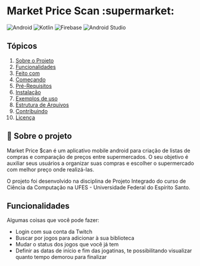 # Market Price Scan :supermarket:

![Android](https://img.shields.io/static/v1?label=made%20for&message=android&color=green&style=for-the-badge&logo=ANDROID) ![Kotlin](https://img.shields.io/badge/kotlin-%237F52FF.svg?style=for-the-badge&logo=kotlin&logoColor=white) ![Firebase](https://img.shields.io/badge/Firebase-039BE5?style=for-the-badge&logo=Firebase&logoColor=white) ![Android Studio](https://img.shields.io/badge/Android%20Studio-3DDC84.svg?style=for-the-badge&logo=android-studio&logoColor=white)

## Tópicos
  <ol>
    <li><a href="#sobre-o-projeto">Sobre o Projeto</a></li>
    <li><a href="#funcionalidades">Funcionalidades</a></li>
    <li><a href="#feito-com">Feito com</a></li>
    <li><a href="#comecando">Começando</a></li>
    <li><a href="#pre-requisitos">Pré-Requisitos</a></li>
    <li><a href="#instalacao">Instalação</a></li>
    <li><a href="#exemplos-de-uso">Exemplos de uso</a></li>
    <li><a href="#estrutura-de-arquivos">Estrutura de Arquivos</a></li>
    <li><a href="#contribuindo">Contribuindo</a></li>
    <li><a href="#licenca">Licença</a></li>
  </ol>


<div id="sobre-o-projeto"> </div>

## 📝 Sobre o projeto
Market Price $can é um aplicativo mobile android para criação de listas de compras e comparação de preços entre supermercados. O seu objetivo é auxiliar seus usuários a organizar suas compras e escolher o supermercado com melhor preço onde realizá-las. 

O projeto foi desenvolvido na disciplina de Projeto Integrado do curso de Ciência da Computação na UFES - Universidade Federal do Espírito Santo.


<div id="funcionalidades"> </div>

## Funcionalidades
Algumas coisas que você pode fazer:
* Login com sua conta da Twitch
* Buscar por jogos para adicionar à sua biblioteca
* Mudar o status dos jogos que você já tem
* Definir as datas de início e fim das jogatinas, te possibilitando visualizar quanto tempo demorou para finalizar
